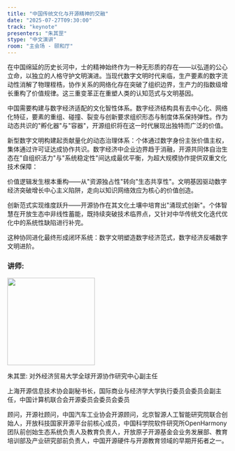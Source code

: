 ```yaml
---
title: "中国传统文化与开源精神的交融"
date: "2025-07-27T09:30:00"
track: "keynote"
presenters: "朱其罡"
stype: "中文演讲"
room: "主会场 - 颐和厅"
---
```


在中国绵延的历史长河中，士的精神始终作为一种无形质的存在——以弘道的公心立命，以独立的人格守护文明演进。当现代数字文明时代来临，生产要素的数字流动性消解了物理桎梏，协作关系的网络化存在突破了组织边界，生产力的指数级增长重构了价值规律。这三重变革正在重塑人类的认知范式与文明基因。

中国需要构建与数字经济适配的文化智性体系。数字经济结构具有去中心化、网络化特征，要素的重组、碰撞、裂变与创新要求组织形态与制度体系保持弹性。作为动态共识的"孵化器"与"容器"，开源组织将在这一时代展现出独特而广泛的价值。

新型数字文明构建起贡献量化的动态治理体系：个体通过数字身份主张价值主权，集体通过许可证达成协作共识。数字经济中企业边界趋于消融，开源共同体自治生态在"自组织活力"与"系统稳定性"间达成最优平衡，为超大规模协作提供双重文化技术保障：

价值逻辑发生根本重构——从"资源独占性"转向"生态共享性"。文明基因驱动数字经济突破增长中心主义陷阱，走向以知识网络效应为核心的价值创造。

创新范式实现维度跃升——开源协作在其文化土壤中培育出"涌现式创新"。个体智慧在开放生态中非线性蓄能，既持续突破技术临界点，又针对中华传统文化迭代优化中的系统性缺陷进行补完。

这种协同进化最终形成闭环系统：数字文明塑造数字经济范式，数字经济反哺数字文明进阶。

### 讲师:


<img src="https://sessionize.com/image/6591-400o400o1-GnAuCi7bbkTH3Bxk6i2Qcr.jpg" width="200" /><br/>

朱其罡: 对外经济贸易大学全球开源协作研究中心副主任

上海开源信息技术协会副秘书长，国际商业与经济学大学执行委员会委员会副主任，中国计算机联合会开源委员会委员会委员

顾问，开源社顾问，中国汽车工业协会开源顾问，北京智源人工智能研究院联合创始人，开放科技国家开源平台前核心成员，中国科学院软件研究所OpenHarmony团队前创始生态系统负责人及教育负责人，开放原子开源基金会业务发展部、教育培训部及产业研究部前负责人，中国开源硬件与开源教育领域的早期开拓者之一。